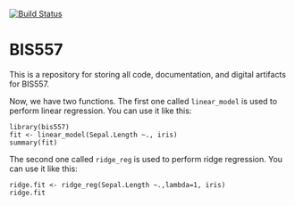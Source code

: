 [![Build Status](https://travis-ci.org/ShiyingWang1014/bis557.svg?branch=master)](https://travis-ci.org/ShiyingWang1014/bis557)

BIS557
===

This is a repository for storing all code, documentation, and digital 
artifacts for BIS557.

Now, we have two functions.
The first one called `linear_model` is used to perform linear regression.
You can use it like this:

```{R}
library(bis557)
fit <- linear_model(Sepal.Length ~., iris)
summary(fit)
```

The second one called `ridge_reg` is used to perform ridge regression.
You can use it like this:

```{R}
ridge.fit <- ridge_reg(Sepal.Length ~.,lambda=1, iris)
ridge.fit
```
